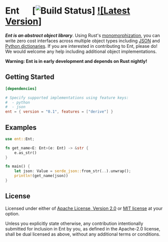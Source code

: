 # Ent &emsp; [![Build Status]] [![Latest Version]][crates.io]

[Build Status]: https://github.com/nkconnor/octane/workflows/build/badge.svg
[crates.io]: https://crates.io/crates/ent

**_Ent is an abstract object library_**. Using Rust's [monomorphization](https://doc.rust-lang.org/book/ch10-01-syntax.html),
you can write zero cost interfaces across multiple object types including [JSON](https://github.com/serde-rs/json) 
and [Python dictionaries](https://pyo3.rs). If you are interested in contributing to Ent, please do! We would welcome 
any help including additional object implementations.

**Warning: Ent is in early development and depends on Rust nightly!** 

## Getting Started

```toml
[dependencies]

# Specify supported implementations using feature keys:
#  - python
#  - json
ent = { version = "0.1", features = ["derive"] }
```

## Examples

```rust
use ent::Ent;

fn get_name<E: Ent>(e: Ent) -> &str {
    e.as_str()
}

fn main() {
    let json: Value = serde_json::from_str(..).unwrap();
    println!(get_name(json))
}
```

## License

Licensed under either of <a href="LICENSE-APACHE">Apache License, Version
2.0</a> or <a href="LICENSE-MIT">MIT license</a> at your option.

Unless you explicitly state otherwise, any contribution intentionally submitted
for inclusion in Ent by you, as defined in the Apache-2.0 license, shall be
dual licensed as above, without any additional terms or conditions.
